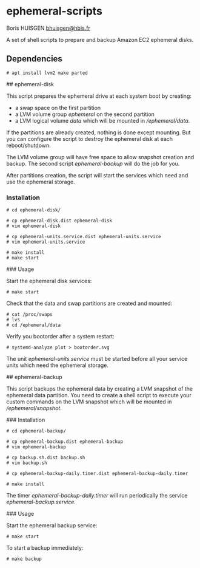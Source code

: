 
# ephemeral-scripts

Boris HUISGEN <bhuisgen@hbis.fr>

A set of shell scripts to prepare and backup Amazon EC2 ephemeral disks.

## Dependencies

    # apt install lvm2 make parted

## ephemeral-disk

This script prepares the ephemeral drive at each system boot by creating:
* a swap space on the first partition
* a LVM volume group *ephemeral* on the second partition
* a LVM logical volume *data* which will be mounted in */ephemeral/data*.

If the partitions are already created, nothing is done except mounting. But you can configure the script to destroy the ephemeral disk at each reboot/shutdown.

The LVM volume group will have free space to allow snapshot creation and backup. The second script *ephemeral-backup* will do the job for you.

After partitions creation, the script will start the services which need and use the ephemeral storage.

### Installation

    # cd ephemeral-disk/

    # cp ephemeral-disk.dist ephemeral-disk
    # vim ephemeral-disk

    # cp ephemeral-units.service.dist ephemeral-units.service
    # vim ephemeral-units.service

    # make install
    # make start

### Usage

Start the ephemeral disk services:

    # make start

Check that the data and swap partitions are created and mounted:

    # cat /proc/swaps
    # lvs
    # cd /ephemeral/data

Verify you bootorder after a system restart:

    # systemd-analyze plot > bootorder.svg

The unit *ephemeral-units.service* must be started before all your service units which need the ephemeral storage.

## ephemeral-backup

This script backups the ephemeral data by creating a LVM snapshot of the ephemeral data partition. You need to create a shell script to execute your custom commands on the LVM snapshot which will be mounted in */ephemeral/snapshot*.

### Installation

    # cd ephemeral-backup/

    # cp ephemeral-backup.dist ephemeral-backup
    # vim ephemeral-backup

    # cp backup.sh.dist backup.sh
    # vim backup.sh

    # cp ephemeral-backup-daily.timer.dist ephemeral-backup-daily.timer

    # make install

The timer *ephemeral-backup-daily.timer* will run periodically the service *ephemeral-backup.service*.

### Usage

Start the ephemeral backup service:

    # make start

To start a backup immediately:

    # make backup
